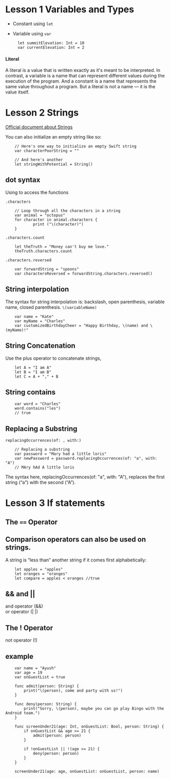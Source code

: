 # Lesson 1 Variables and Types

* Constant using `let`
* Variable using `var`

        let summitElevation: Int = 10
        var currentElevation: Int = 2
        
#### Literal
A literal is a value that is written exactly as it's meant to be interpreted. In contrast, a variable is a name that can represent different values during the execution of the program. And a constant is a name that represents the same value throughout a program. But a literal is not a name — it is the value itself.


# Lesson 2 Strings
[Official document about Strings](https://developer.apple.com/documentation/swift/string#//apple_ref/doc/uid/TP40015181-CH1-DontLinkElementID_31)


You can also initialize an empty string like so:

        // Here's one way to initialize an empty Swift string
        var characterPoorString = ""

        // And here's another
        let stringWithPotential = String()
        

## dot syntax
Using to access the functions

`.characters`

        // Loop through all the characters in a string
        var animal = "octopus"
        for character in animal.characters {
                print ("\(character)")
        }
        

`.characters.count`

        let theTruth = "Money can't buy me love."
        theTruth.characters.count
        
`.characters.reversed`

        var forwardString = "spoons"
        var charactersReversed = forwardString.characters.reversed()

        
## String interpolation
The syntax for string interpolation is: backslash, open parenthesis, variable name, closed parenthesis.
`\(variableName)`

        var name = "Kate"
        var myName = "Charles"
        var customizedBirthdayCheer = "Happy Birthday, \(name) and \(myName)!"

## String Concatenation
Use the plus operator to concatenate strings,

        let A = "I am A"
        let B = "I am B"
        let C = A + "," + B
        
## String contains

        var word = "Charles"
        word.contains("les")
        // true

## Replacing a Substring
`replacingOccurrences(of: , with:)`

        // Replacing a substring 
        var password = "Mary had a little loris"
        var newPassword = password.replacingOccurrences(of: "a", with: "A")
        // MAry hAd A little loris
The syntax here, replacingOccurrences(of: "a", with: "A"), replaces the first string (“a”) with the second (“A”).


# Lesson 3 If statements

## The `==` Operator

## Comparison operators can also be used on strings. 

A string is “less than” another string if it comes first alphabetically:

        let apples = "apples"
        let oranges = "oranges"
        let compare = apples < oranges //true

## && and ||
and operator (&&)   
or operator (| |)

## The ! Operator
not operator (!) 

## example

        var name = "Ayush"
        var age = 19
        var onGuestList = true

        func admit(person: String) {
            print("\(person), come and party with us!")
        }

        func deny(person: String) {
            print("Sorry, \(person), maybe you can go play Bingo with the Android team.")
        }

        func screenUnder21(age: Int, onGuestList: Bool, person: String) {
            if onGuestList && age >= 21 {
                admit(person: person)
            }

            if !onGuestList || !(age >= 21) {
                deny(person: person)
            }
        }

        screenUnder21(age: age, onGuestList: onGuestList, person: name)
